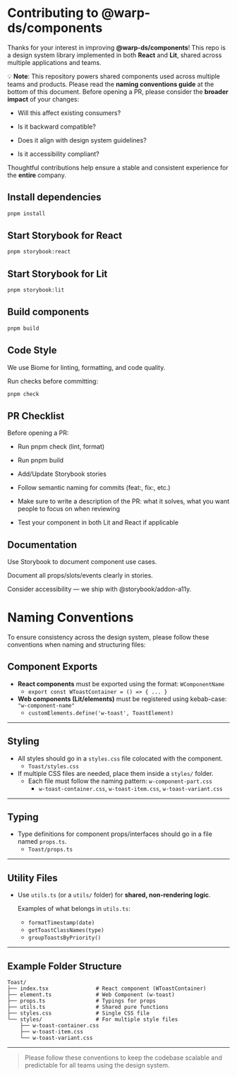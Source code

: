 # Contributing to @warp-ds/components
Thanks for your interest in improving **@warp-ds/components**!
This repo is a design system library implemented in both **React** and **Lit**, shared across multiple applications and teams.

💡 **Note**: 
This repository powers shared components used across multiple teams and products.
Please read the **naming conventions guide** at the bottom of this document.
Before opening a PR, please consider the **broader impact** of your changes:

- Will this affect existing consumers?

- Is it backward compatible?

- Does it align with design system guidelines?

- Is it accessibility compliant?

Thoughtful contributions help ensure a stable and consistent experience for the **entire** company.

## Install dependencies
```sh
pnpm install
```

## Start Storybook for React
```sh
pnpm storybook:react
```
## Start Storybook for Lit
```sh
pnpm storybook:lit
```

## Build components
```sh
pnpm build
```

## Code Style
We use Biome for linting, formatting, and code quality.

Run checks before committing:
```sh
pnpm check
```

## PR Checklist
Before opening a PR:

- Run pnpm check (lint, format)

- Run pnpm build

- Add/Update Storybook stories

- Follow semantic naming for commits (feat:, fix:, etc.)

- Make sure to write a description of the PR: what it solves, what you want people to focus on when reviewing

- Test your component in both Lit and React if applicable

##  Documentation
Use Storybook to document component use cases.

Document all props/slots/events clearly in stories.

Consider accessibility — we ship with @storybook/addon-a11y.


# Naming Conventions

To ensure consistency across the design system, please follow these conventions when naming and structuring files:

## Component Exports

- **React components** must be exported using the format: `WComponentName`
  - `export const WToastContainer = () => { ... }`
- **Web components (Lit/elements)** must be registered using kebab-case: `"w-component-name"`
  - `customElements.define('w-toast', ToastElement)`

---

## Styling

- All styles should go in a `styles.css` file colocated with the component.
  - `Toast/styles.css`
- If multiple CSS files are needed, place them inside a `styles/` folder.
  - Each file must follow the naming pattern: `w-component-part.css`
    - `w-toast-container.css`, `w-toast-item.css`, `w-toast-variant.css`

---

## Typing

- Type definitions for component props/interfaces should go in a file named `props.ts`.
  - `Toast/props.ts`

---

## Utility Files

- Use `utils.ts` (or a `utils/` folder) for **shared, non-rendering logic**.

  Examples of what belongs in `utils.ts`:
  - `formatTimestamp(date)`
  - `getToastClassNames(type)`
  - `groupToastsByPriority()`

---

## Example Folder Structure

```
Toast/
├── index.tsx               # React component (WToastContainer)
├── element.ts              # Web Component (w-toast)
├── props.ts                # Typings for props
├── utils.ts                # Shared pure functions
├── styles.css              # Single CSS file
└── styles/                 # For multiple style files
    ├── w-toast-container.css
    ├── w-toast-item.css
    └── w-toast-variant.css
```

---

> Please follow these conventions to keep the codebase scalable and predictable for all teams using the design system.
